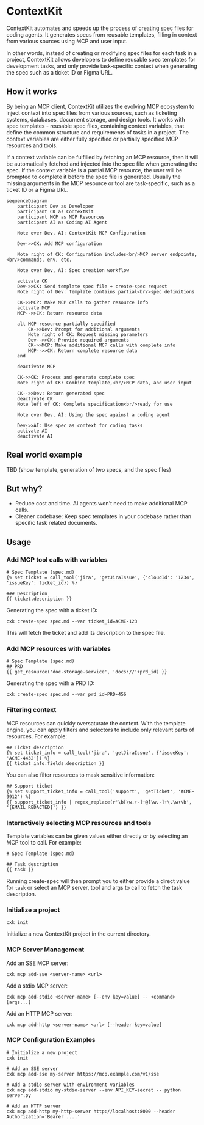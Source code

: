 # ContextKit
ContextKit automates and speeds up the process of creating spec files for coding agents. It generates specs from reusable templates, filling in context from various sources using MCP and user input.

In other words, instead of creating or modifying spec files for each task in a project, ContextKit allows developers to define reusable spec templates for development tasks, and only provide task-specific context when generating the spec such as a ticket ID or Figma URL.

## How it works
By being an MCP client, ContextKit utilizes the evolving MCP ecosystem to inject context into spec files from various sources, such as ticketing systems, databases, document storage, and design tools. It works with spec templates - reusable spec files, containing context variables, that define the common structure and requirements of tasks in a project. The context variables are either fully specified or partially specified MCP resources and tools.

If a context variable can be fulfilled by fetching an MCP resource, then it will be automatically fetched and injected into the spec file when generating the spec. If the context variable is a partial MCP resource, the user will be prompted to complete it before the spec file is generated. Usually the missing arguments in the MCP resource or tool are task-specific, such as a ticket ID or a Figma URL.

```mermaid
sequenceDiagram
    participant Dev as Developer
    participant CK as ContextKit
    participant MCP as MCP Resources
    participant AI as Coding AI Agent

    Note over Dev, AI: ContextKit MCP Configuration

    Dev->>CK: Add MCP configuration
    
    Note right of CK: Configuration includes<br/>MCP server endpoints,<br/>commands, env, etc.

    Note over Dev, AI: Spec creation workflow

    activate CK
    Dev->>CK: Send template spec file + create-spec request
    Note right of Dev: Template contains partial<br/>spec definitions

    CK->>MCP: Make MCP calls to gather resource info
    activate MCP
    MCP-->>CK: Return resource data
    
    alt MCP resource partially specified
        CK->>Dev: Prompt for additional arguments
        Note right of CK: Request missing parameters
        Dev-->>CK: Provide required arguments
        CK->>MCP: Make additional MCP calls with complete info
        MCP-->>CK: Return complete resource data
    end
    
    deactivate MCP
    
    CK->>CK: Process and generate complete spec
    Note right of CK: Combine template,<br/>MCP data, and user input

    CK-->>Dev: Return generated spec
    deactivate CK
    Note left of CK: Complete specification<br/>ready for use

    Note over Dev, AI: Using the spec against a coding agent

    Dev->>AI: Use spec as context for coding tasks
    activate AI
    deactivate AI
```

## Real world example
TBD (show template, generation of two specs, and the spec files)

## But why?
- Reduce cost and time. AI agents won't need to make additional MCP calls.
- Cleaner codebase: Keep spec templates in your codebase rather than specific task related documents.

## Usage

### Add MCP tool calls with variables

```
# Spec Template (spec.md)
{% set ticket = call_tool('jira', 'getJiraIssue', {'cloudId': '1234', 'issueKey': ticket_id}) %}

### Description
{{ ticket.description }}
```

Generating the spec with a ticket ID:
```
cxk create-spec spec.md --var ticket_id=ACME-123
```

This will fetch the ticket and add its description to the spec file.

### Add MCP resources with variables
```
# Spec Template (spec.md)
## PRD
{{ get_resource('doc-storage-service', 'docs://'+prd_id) }}
```

Generating the spec with a PRD ID:
```
cxk create-spec spec.md --var prd_id=PRD-456
```

### Filtering context

MCP resources can quickly oversaturate the context. With the template engine, you can apply filters and selectors to include only relevant parts of resources. For example:

```
## Ticket description
{% set ticket_info = call_tool('jira', 'getJiraIssue', {'issueKey': 'ACME-4432'}) %}
{{ ticket_info.fields.description }}
```

You can also filter resources to mask sensitive information:

```
## Support ticket
{% set support_ticket_info = call_tool('support', 'getTicket', 'ACME-9912') %}
{{ support_ticket_info | regex_replace(r'\b[\w.+-]+@[\w.-]+\.\w+\b', '[EMAIL_REDACTED]') }}
```

### Interactively selecting MCP resources and tools

Template variables can be given values either directly or by selecting an MCP tool to call. For example:

```
# Spec Template (spec.md)

## Task description
{{ task }}
```

Running create-spec will then prompt you to either provide a direct value for `task` or select an MCP server, tool and args to call to fetch the task description.


### Initialize a project
```
cxk init
```
Initialize a new ContextKit project in the current directory.

### MCP Server Management

Add an SSE MCP server:
```
cxk mcp add-sse <server-name> <url>
```

Add a stdio MCP server:
```
cxk mcp add-stdio <server-name> [--env key=value] -- <command> [args...]
```

Add an HTTP MCP server:
```
cxk mcp add-http <server-name> <url> [--header key=value]
```

### MCP Configuration Examples

```
# Initialize a new project
cxk init

# Add an SSE server
cxk mcp add-sse my-server https://mcp.example.com/v1/sse

# Add a stdio server with environment variables
cxk mcp add-stdio my-stdio-server --env API_KEY=secret -- python server.py

# Add an HTTP server
cxk mcp add-http my-http-server http://localhost:8000 --header Authorization='Bearer ....'
```

